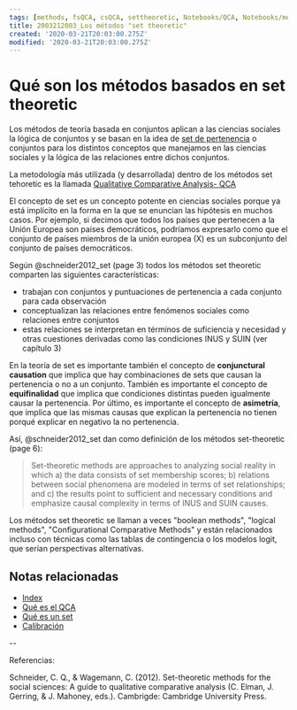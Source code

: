 ```yaml
---
tags: [methods, fsQCA, csQCA, settheoretic, Notebooks/QCA, Notebooks/methods]
title: 2003212003_Los métodos "set theoretic"
created: '2020-03-21T20:03:00.275Z'
modified: '2020-03-21T20:03:00.275Z'
---
```


# Qué son los métodos basados en set theoretic


Los métodos de teoría basada en conjuntos aplican a las ciencias sociales la lógica de conjuntos y se basan en la idea de [set de pertenencia](2003221713_setdefinition_qca.md) o conjuntos para los distintos conceptos que manejamos en las ciencias sociales y la lógica de las relaciones entre dichos conjuntos.

La metodología más utilizada (y desarrollada) dentro de los métodos set tehoretic es la llamada [Qualitative Comparative Analysis- QCA]((2003212024_qca_descripcion.md))

El concepto de set es un concepto potente en ciencias sociales porque ya está implícito en la forma en la que se enuncian las hipótesis en muchos casos. Por ejemplo, si decimos que todos los países que pertenecen a la Unión Europea son países democráticos, podríamos expresarlo como que el conjunto de países miembros de la unión europea (X) es un subconjunto del conjunto de países democráticos.

Según @schneider2012_set (page 3) todos los métodos set theoretic comparten las siguientes características:

- trabajan con conjuntos y puntuaciones de pertenencia a cada conjunto para cada observación
- conceptualizan las relaciones entre fenómenos sociales como relaciones entre conjuntos 
- estas relaciones se interpretan en términos de suficiencia y necesidad y otras cuestiones derivadas como las condiciones INUS y SUIN (ver capítulo 3)

En la teoría de set es importante también el concepto de **conjunctural causation** que implica que hay combinaciones de sets que causan la pertenencia o no a un conjunto. También es importante el concepto de **equifinalidad** que implica que condiciones distintas pueden igualmente causar la pertenencia. Por último, es importante el concepto de **asimetría**, que implica que las mismas causas que explican la pertenencia no tienen porqué explicar en negativo la no pertenencia.

Así, @schneider2012_set dan como definición de los métodos set-theoretic (page 6):

> Set-theoretic methods are approaches to analyzing social reality in which a) the data consists of set membership scores; b) relations between social phenomena are modeled in terms of set relationships; and c) the results point to sufficient and necessary conditions and emphasize causal complexity in terms of INUS and SUIN causes. 

Los métodos set theoretic se llaman a veces "boolean methods", "logical methods", "Configurational Comparative Methods" y están relacionados incluso con técnicas como las tablas de contingencia o los modelos logit, que serían perspectivas alternativas.

## Notas relacionadas

- [Index](_2003101705_index.md)
- [Qué es el QCA](2003212024_qca_descripcion.md)
- [Qué es un set](2003221713_setdefinition_qca.md)
- [Calibración](2003221733_calibracion_sets.md)

--

Referencias:

Schneider, C. Q., & Wagemann, C. (2012). Set-theoretic methods for the social sciences: A guide to qualitative comparative analysis (C. Elman, J. Gerring, & J. Mahoney, eds.). Cambrigde: Cambridge University Press.